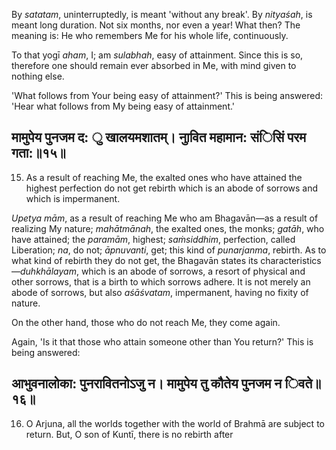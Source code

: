 By *satatam*, uninterruptedly, is meant 'without any break'. By *nityaśah*, is meant long duration. Not six months, nor even a year! What then? The meaning is: He who remembers Me for his whole life, continuously.

To that yogī *aham*, I; am *sulabhah*, easy of attainment. Since this is so, therefore one should remain ever absorbed in Me, with mind given to nothing else.

'What follows from Your being easy of attainment?' This is being answered: 'Hear what follows from My being easy of attainment.'

## मामुपेय पुनजम द: ु खालयमशातम्। नाुवित महामान: संिसिं परम गता:॥१५॥

15. As a result of reaching Me, the exalted ones who have attained the highest perfection do not get rebirth which is an abode of sorrows and which is impermanent.

*Upetya mām*, as a result of reaching Me who am Bhagavān—as a result of realizing My nature; *mahātmānah*, the exalted ones, the monks; *gatāh*, who have attained; the *paramām*, highest; *saṁsiddhim*, perfection, called Liberation; *na*, do not; *āpnuvanti*, get; this kind of *punarjanma*, rebirth. As to what kind of rebirth they do not get, the Bhagavān states its characteristics—*duhkhālayam*, which is an abode of sorrows, a resort of physical and other sorrows, that is a birth to which sorrows adhere. It is not merely an abode of sorrows, but also *aśāśvatam*, impermanent, having no fixity of nature.

On the other hand, those who do not reach Me, they come again.

Again, 'Is it that those who attain someone other than You return?' This is being answered:

## आभुवनालोका: पुनरावितनोऽजु न। मामुपेय तु कौतेय पुनजम न िवते॥१६॥

16. O Arjuna, all the worlds together with the world of Brahmā are subject to return. But, O son of Kuntī, there is no rebirth after